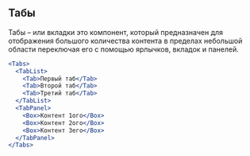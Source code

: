 ## Табы

Taбы – или вкладки это компонент, который предназначен для отображения большого количества контента в пределах небольшой области переключая его с помощью ярлычков, вкладок и панелей.

```jsx
<Tabs>
  <TabList>
    <Tab>Первый таб</Tab>
    <Tab>Второй таб</Tab>
    <Tab>Третий таб</Tab>
  </TabList>
  <TabPanel>
    <Box>Контент 1ого</Box>
    <Box>Контент 2ого</Box>
    <Box>Контент 3его</Box>
  </TabPanel>
</Tabs>
```
